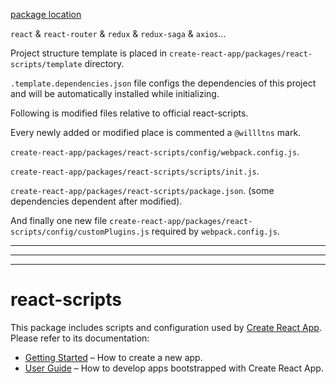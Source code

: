 [package location](https://github.com/willltns/create-react-app/tree/release/packages/react-scripts)

`react` & `react-router` & `redux` & `redux-saga` & `axios`...

Project structure template is placed in  `create-react-app/packages/react-scripts/template` directory.

`.template.dependencies.json` file configs the dependencies of this project and will be automatically installed while initializing.

Following is modified files relative to official react-scripts.

Every newly added or modified place is commented a `@willltns` mark.

`create-react-app/packages/react-scripts/config/webpack.config.js`.

`create-react-app/packages/react-scripts/scripts/init.js`. 

`create-react-app/packages/react-scripts/package.json`. (some dependencies dependent after modified).

And finally one new file `create-react-app/packages/react-scripts/config/customPlugins.js` required by `webpack.config.js`.

---
---
---

# react-scripts

This package includes scripts and configuration used by [Create React App](https://github.com/facebook/create-react-app).<br>
Please refer to its documentation:

- [Getting Started](https://facebook.github.io/create-react-app/docs/getting-started) – How to create a new app.
- [User Guide](https://facebook.github.io/create-react-app/) – How to develop apps bootstrapped with Create React App.
